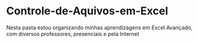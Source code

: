 # Controle-de-Aquivos-em-Excel
Nesta pasta estou organizando minhas aprendizagens em Excel Avançado, com diversos professores, presenciais e pela Internet
